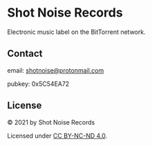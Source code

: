 # Shot Noise Records

Electronic music label on the BitTorrent network.


## Contact

email: shotnoise@protonmail.com

pubkey: 0x5C54EA72



## License

© 2021 by Shot Noise Records 

Licensed under [CC BY-NC-ND 4.0](http://creativecommons.org/licenses/by-nc-nd/4.0/).
